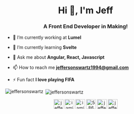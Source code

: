 <h1 align="center">Hi 👋, I'm Jeff</h1>
<h3 align="center">A Front End Developer in Making!</h3>

- 🔭 I’m currently working at **Lumel**

- 🌱 I’m currently learning **Svelte**

- 💬 Ask me about **Angular, React, Javascript**

- 📫 How to reach me **jeffersonswartz1994@gmail.com**

- ⚡ Fun fact **I love playing FIFA**

<p><img align="left" src="https://github-readme-stats.vercel.app/api/top-langs/?username=jeffersonswartz&layout=compact" alt="jeffersonswartz" /></p>

<p>&nbsp;<img align="center" src="https://github-readme-stats.vercel.app/api?username=jeffersonswartz&show_icons=true" alt="jeffersonswartz" /></p>

<p align="center">
<a href="https://codepen.io/jeffersonswartz" target="blank"><img align="center" src="https://cdn.jsdelivr.net/npm/simple-icons@3.0.1/icons/codepen.svg" alt="jeffersonswartz" height="30" width="30" /></a>
<a href="https://dev.to/iamjfswartz" target="blank"><img align="center" src="https://cdn.jsdelivr.net/npm/simple-icons@3.0.1/icons/dev-dot-to.svg" alt="iamjfswartz" height="30" width="30" /></a>
<a href="https://twitter.com/iamjfswartz" target="blank"><img align="center" src="https://cdn.jsdelivr.net/npm/simple-icons@3.0.1/icons/twitter.svg" alt="iamjfswartz" height="30" width="30" /></a>
<a href="https://stackoverflow.com/users/5866606" target="blank"><img align="center" src="https://cdn.jsdelivr.net/npm/simple-icons@3.0.1/icons/stackoverflow.svg" alt="5866606" height="30" width="30" /></a>
<a href="https://codesandbox.com/jeffersonswartz" target="blank"><img align="center" src="https://cdn.jsdelivr.net/npm/simple-icons@3.0.1/icons/codesandbox.svg" alt="jeffersonswartz" height="30" width="30" /></a>
<a href="https://fb.com/jeffersonswartz" target="blank"><img align="center" src="https://cdn.jsdelivr.net/npm/simple-icons@3.0.1/icons/facebook.svg" alt="jeffersonswartz" height="30" width="30" /></a>
</p>
